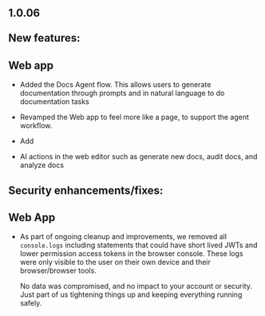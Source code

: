 1.0.06\
\
New features:
-------------

## Web app

* Added the Docs Agent flow. This allows users to generate documentation through prompts and in natural language to do documentation tasks

* Revamped the Web app to feel more like a page, to support the agent workflow.

* Add

* AI actions in the web editor such as generate new docs, audit docs, and analyze docs

## Security enhancements/fixes:

## Web App

* As part of ongoing cleanup and improvements, we removed all `console.logs` including statements that could have short lived JWTs and lower permission access tokens in the browser console. These logs were only visible to the user on their own device and their browser/browser tools.

  No data was compromised, and no impact to your account or security. Just part of us tightening things up and keeping everything running safely.
